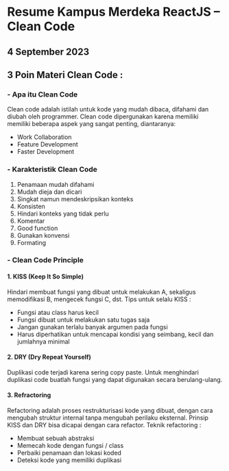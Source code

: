 # Resume Kampus Merdeka ReactJS – Clean Code
## 4 September 2023

## 3 Poin Materi Clean Code :
### - Apa itu Clean Code

Clean code adalah istilah untuk kode yang mudah dibaca, difahami dan diubah oleh programmer. Clean code dipergunakan karena memiliki memiliki beberapa aspek yang sangat penting, diantaranya:
- Work Collaboration
- Feature Development
- Faster Development

### - Karakteristik Clean Code

1.	Penamaan mudah difahami
2.	Mudah dieja dan dicari
3.	Singkat namun mendeskripsikan konteks
4.	Konsisten
5.	Hindari konteks yang tidak perlu
6.	Komentar
7.	Good function
8.	Gunakan konvensi
9.	Formating

### - Clean Code Principle
#### 1.	KISS (Keep It So Simple)
Hindari membuat fungsi yang dibuat untuk melakukan A, sekaligus memodifikasi B, mengecek fungsi C, dst. Tips untuk selalu KISS :
- Fungsi atau class harus kecil
- Fungsi dibuat untuk melakukan satu tugas saja
- Jangan gunakan terlalu banyak argumen pada fungsi
- Harus diperhatikan untuk mencapai kondisi yang seimbang, kecil dan jumlahnya minimal

#### 2. DRY (Dry Repeat Yourself)
Duplikasi code terjadi karena sering copy paste. Untuk menghindari duplikasi code buatlah fungsi yang dapat digunakan secara berulang-ulang.

#### 3. Refractoring
Refactoring adalah proses restrukturisasi kode yang dibuat, dengan cara mengubah struktur internal tanpa mengubah perilaku eksternal. Prinsip KISS dan DRY bisa dicapai dengan cara refactor.
Teknik refactoring :
- Membuat sebuah abstraksi 
- Memecah kode dengan fungsi / class
- Perbaiki penamaan dan lokasi koded
- Deteksi kode yang memiliki duplikasi

